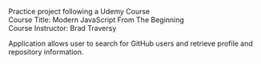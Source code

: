 Practice project following a Udemy Course<br>
Course Title: Modern JavaScript From The Beginning<br>
Course Instructor: Brad Traversy

Application allows user to search for GitHub users and retrieve profile and repository information.
